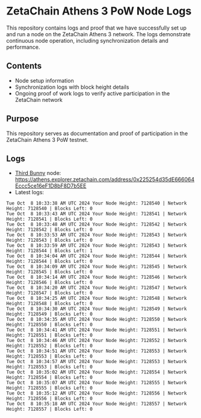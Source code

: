 # ZetaChain Athens 3 PoW Node Logs
This repository contains logs and proof that we have successfully set up and run a node on the ZetaChain Athens 3 network. The logs demonstrate continuous node operation, including synchronization details and performance.

## Contents
- Node setup information
- Synchronization logs with block height details
- Ongoing proof of work logs to verify active participation in the ZetaChain network

## Purpose
This repository serves as documentation and proof of participation in the ZetaChain Athens 3 PoW testnet.

## Logs

- [Third Bunny](https://thirdbunny.xyz/) node: https://athens.explorer.zetachain.com/address/0x225254d35dE666064Eccc5ce16eF1D8bF8D7b5EE
- Latest logs:
```
Tue Oct  8 10:33:38 AM UTC 2024 Your Node Height: 7128540 | Network Height: 7128540 | Blocks Left: 0
Tue Oct  8 10:33:43 AM UTC 2024 Your Node Height: 7128541 | Network Height: 7128541 | Blocks Left: 0
Tue Oct  8 10:33:48 AM UTC 2024 Your Node Height: 7128542 | Network Height: 7128542 | Blocks Left: 0
Tue Oct  8 10:33:53 AM UTC 2024 Your Node Height: 7128543 | Network Height: 7128543 | Blocks Left: 0
Tue Oct  8 10:33:59 AM UTC 2024 Your Node Height: 7128543 | Network Height: 7128544 | Blocks Left: 1
Tue Oct  8 10:34:04 AM UTC 2024 Your Node Height: 7128544 | Network Height: 7128544 | Blocks Left: 0
Tue Oct  8 10:34:09 AM UTC 2024 Your Node Height: 7128545 | Network Height: 7128545 | Blocks Left: 0
Tue Oct  8 10:34:14 AM UTC 2024 Your Node Height: 7128546 | Network Height: 7128546 | Blocks Left: 0
Tue Oct  8 10:34:20 AM UTC 2024 Your Node Height: 7128547 | Network Height: 7128547 | Blocks Left: 0
Tue Oct  8 10:34:25 AM UTC 2024 Your Node Height: 7128548 | Network Height: 7128548 | Blocks Left: 0
Tue Oct  8 10:34:30 AM UTC 2024 Your Node Height: 7128549 | Network Height: 7128549 | Blocks Left: 0
Tue Oct  8 10:34:35 AM UTC 2024 Your Node Height: 7128550 | Network Height: 7128550 | Blocks Left: 0
Tue Oct  8 10:34:41 AM UTC 2024 Your Node Height: 7128551 | Network Height: 7128551 | Blocks Left: 0
Tue Oct  8 10:34:46 AM UTC 2024 Your Node Height: 7128552 | Network Height: 7128552 | Blocks Left: 0
Tue Oct  8 10:34:51 AM UTC 2024 Your Node Height: 7128553 | Network Height: 7128553 | Blocks Left: 0
Tue Oct  8 10:34:57 AM UTC 2024 Your Node Height: 7128553 | Network Height: 7128553 | Blocks Left: 0
Tue Oct  8 10:35:02 AM UTC 2024 Your Node Height: 7128554 | Network Height: 7128554 | Blocks Left: 0
Tue Oct  8 10:35:07 AM UTC 2024 Your Node Height: 7128555 | Network Height: 7128555 | Blocks Left: 0
Tue Oct  8 10:35:12 AM UTC 2024 Your Node Height: 7128556 | Network Height: 7128556 | Blocks Left: 0
Tue Oct  8 10:35:18 AM UTC 2024 Your Node Height: 7128557 | Network Height: 7128557 | Blocks Left: 0
```

